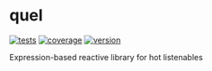 # quel


[![tests](https://github.com/loreanvictor/quel/actions/workflows/test.yml/badge.svg)](https://github.com/loreanvictor/quel/actions/workflows/test.yml)
[![coverage](https://github.com/loreanvictor/quel/actions/workflows/coverage.yml/badge.svg)](https://github.com/loreanvictor/quel/actions/workflows/coverage.yml)
[![version](https://img.shields.io/npm/v/quel?logo=npm)](https://www.npmjs.com/package/quel)


Expression-based reactive library for hot listenables
